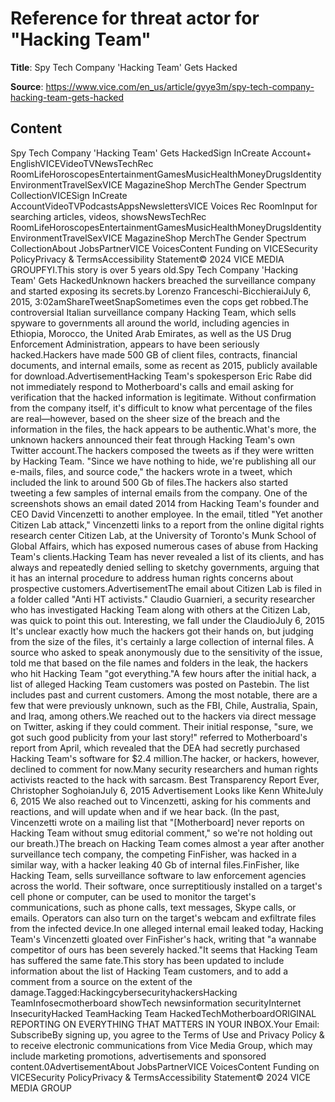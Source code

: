 # Reference for threat actor for "Hacking Team"

**Title**: Spy Tech Company 'Hacking Team' Gets Hacked

**Source**: https://www.vice.com/en_us/article/gvye3m/spy-tech-company-hacking-team-gets-hacked

## Content
Spy Tech Company 'Hacking Team' Gets HackedSign InCreate Account+ EnglishVICEVideoTVNewsTechRec RoomLifeHoroscopesEntertainmentGamesMusicHealthMoneyDrugsIdentityEnvironmentTravelSexVICE MagazineShop MerchThe Gender Spectrum CollectionVICESign InCreate AccountVideoTVPodcastsAppsNewslettersVICE Voices Rec RoomInput for searching articles, videos, showsNewsTechRec RoomLifeHoroscopesEntertainmentGamesMusicHealthMoneyDrugsIdentityEnvironmentTravelSexVICE MagazineShop MerchThe Gender Spectrum CollectionAbout JobsPartnerVICE VoicesContent Funding on VICESecurity PolicyPrivacy & TermsAccessibility Statement© 2024 VICE MEDIA GROUPFYI.This story is over 5 years old.Spy Tech Company 'Hacking Team' Gets HackedUnknown hackers breached the surveillance company and started exposing its secrets.by Lorenzo  Franceschi-BicchieraiJuly 6, 2015, 3:02amShareTweetSnapSometimes even the cops get robbed.The controversial Italian surveillance company Hacking Team, which sells spyware to governments all around the world, including agencies in Ethiopia, Morocco, the United Arab Emirates, as well as the US Drug Enforcement Administration, appears to have been seriously hacked.Hackers have made 500 GB of client files, contracts, financial documents, and internal emails, some as recent as 2015, publicly available for download.AdvertisementHacking Team's spokesperson Eric Rabe did not immediately respond to Motherboard's calls and email asking for verification that the hacked information is legitimate. Without confirmation from the company itself, it's difficult to know what percentage of the files are real—however, based on the sheer size of the breach and the information in the files, the hack appears to be authentic.What's more, the unknown hackers announced their feat through Hacking Team's own Twitter account.The hackers composed the tweets as if they were written by Hacking Team. "Since we have nothing to hide, we're publishing all our e-mails, files, and source code," the hackers wrote in a tweet, which included the link to around 500 Gb of files.The hackers also started tweeting a few samples of internal emails from the company. One of the screenshots shows an email dated 2014 from Hacking Team's founder and CEO David Vincenzetti to another employee. In the email, titled "Yet another Citizen Lab attack," Vincenzetti links to a report from the online digital rights research center Citizen Lab, at the University of Toronto's Munk School of Global Affairs, which has exposed numerous cases of abuse from Hacking Team's clients.Hacking Team has never revealed a list of its clients, and has always and repeatedly denied selling to sketchy governments, arguing that it has an internal procedure to address human rights concerns about prospective customers.AdvertisementThe email about Citizen Lab is filed in a folder called "Anti HT activists." Claudio Guarnieri, a security researcher who has investigated Hacking Team along with others at the Citizen Lab, was quick to point this out.
Interesting, we fall under the
ClaudioJuly 6, 2015
It's unclear exactly how much the hackers got their hands on, but judging from the size of the files, it's certainly a large collection of internal files. A source who asked to speak anonymously due to the sensitivity of the issue, told me that based on the file names and folders in the leak, the hackers who hit Hacking Team "got everything."A few hours after the initial hack, a list of alleged Hacking Team customers was posted on Pastebin. The list includes past and current customers. Among the most notable, there are a few that were previously unknown, such as the FBI, Chile, Australia, Spain, and Iraq, among others.We reached out to the hackers via direct message on Twitter, asking if they could comment. Their initial response, "sure, we got such good publicity from your last story!" referred to Motherboard's report from April, which revealed that the DEA had secretly purchased Hacking Team's software for $2.4 million.The hacker, or hackers, however, declined to comment for now.Many security researchers and human rights activists reacted to the hack with sarcasm.
Best Transparency Report Ever, Christopher SoghoianJuly 6, 2015
Advertisement
Looks like Kenn WhiteJuly 6, 2015
We also reached out to Vincenzetti, asking for his comments and reactions, and will update when and if we hear back. (In the past, Vincenzetti wrote on a mailing list that "[Motherboard] never reports on Hacking Team without smug editorial comment," so we're not holding out our breath.)The breach on Hacking Team comes almost a year after another surveillance tech company, the competing FinFisher, was hacked in a similar way, with a hacker leaking 40 Gb of internal files.FinFisher, like Hacking Team, sells surveillance software to law enforcement agencies across the world. Their software, once surreptitiously installed on a target's cell phone or computer, can be used to monitor the target's communications, such as phone calls, text messages, Skype calls, or emails. Operators can also turn on the target's webcam and exfiltrate files from the infected device.In one alleged internal email leaked today, Hacking Team's Vincenzetti gloated over FinFisher's hack, writing that "a wannabe competitor of ours has been severely hacked."It seems that Hacking Team has suffered the same fate.This story has been updated to include information about the list of Hacking Team customers, and to add a comment from a source on the extent of the damage.Tagged:HackingcybersecurityhackersHacking TeamInfosecmotherboard showTech newsinformation securityInternet InsecurityHacked TeamHacking Team HackedTechMotherboardORIGINAL REPORTING ON EVERYTHING THAT MATTERS IN YOUR INBOX.Your Email: SubscribeBy signing up, you agree to the Terms of Use and Privacy Policy & to receive electronic communications from Vice Media Group, which may include marketing promotions, advertisements and sponsored content.0AdvertisementAbout JobsPartnerVICE VoicesContent Funding on VICESecurity PolicyPrivacy & TermsAccessibility Statement© 2024 VICE MEDIA GROUP